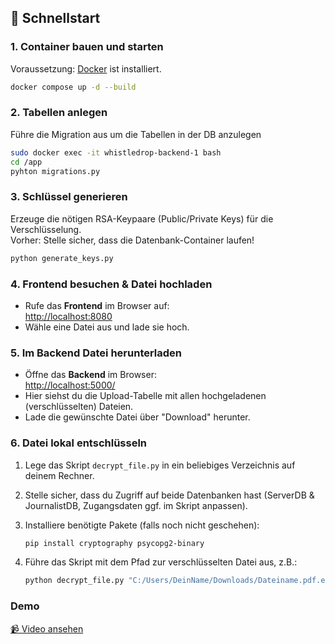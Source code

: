 ## 🚀 Schnellstart

### 1. Container bauen und starten

Voraussetzung: [Docker](https://www.docker.com/) ist installiert.

```bash
docker compose up -d --build
```

### 2. Tabellen anlegen
Führe die Migration aus um die Tabellen in der DB anzulegen
```bash
sudo docker exec -it whistledrop-backend-1 bash
cd /app
pyhton migrations.py
```

### 3. Schlüssel generieren

Erzeuge die nötigen RSA-Keypaare (Public/Private Keys) für die Verschlüsselung.  
Vorher: Stelle sicher, dass die Datenbank-Container laufen!

```bash
python generate_keys.py
```

### 4. Frontend besuchen & Datei hochladen

- Rufe das **Frontend** im Browser auf:  
  [http://localhost:8080](http://localhost:8080)
- Wähle eine Datei aus und lade sie hoch.

### 5. Im Backend Datei herunterladen

- Öffne das **Backend** im Browser:  
  [http://localhost:5000/](http://localhost:5000/)
- Hier siehst du die Upload-Tabelle mit allen hochgeladenen (verschlüsselten) Dateien.
- Lade die gewünschte Datei über "Download" herunter.

### 6. Datei lokal entschlüsseln

1. Lege das Skript `decrypt_file.py` in ein beliebiges Verzeichnis auf deinem Rechner.
2. Stelle sicher, dass du Zugriff auf beide Datenbanken hast (ServerDB & JournalistDB, Zugangsdaten ggf. im Skript anpassen).
3. Installiere benötigte Pakete (falls noch nicht geschehen):

   ```bash
   pip install cryptography psycopg2-binary
   ```
4. Führe das Skript mit dem Pfad zur verschlüsselten Datei aus, z.B.:

    ```bash
    python decrypt_file.py "C:/Users/DeinName/Downloads/Dateiname.pdf.encrypted"
    ```

### Demo
[📹 Video ansehen](whistledrop\Demo\Demo_Whistledrop.mp4)
